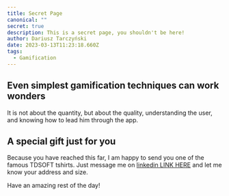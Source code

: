 ```yaml
---
title: Secret Page
canonical: ""
secret: true
description: This is a secret page, you shouldn't be here!
author: Dariusz Tarczyński
date: 2023-03-13T11:23:18.660Z
tags:
  - Gamification
---
```

## E﻿ven simplest gamification techniques can work wonders

I﻿t is not about the quantity, but about the quality, understanding the user, and knowing how to lead him through the app.

## A s﻿pecial gift just for you

B﻿ecause you have reached this far, I am happy to send you one of the famous TDSOFT tshirts. Just message me on [linkedin LINK HERE](https://www.linkedin.com/in/dariusztarczynski/) and let me know your address and size. 



H﻿ave an amazing rest of the day!